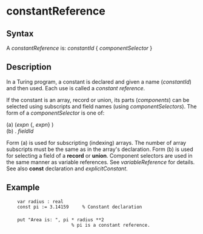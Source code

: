 
# constantReference

## Syntax
A _constantReference_ is:   _constantId_ { _componentSelector_ }

## Description
In a Turing program, a constant is declared and given a name (_constantId_) and then used. Each use is called a _constant reference_.

If the constant is an array, record or union, its parts (_components_) can be selected using subscripts and field names (using _componentSelectors_). The form of a _componentSelector_ is one of:


(a)   (_expn_ {, _expn_} )  
(b)   . _fieldId_  


Form (a) is used for subscripting (indexing) arrays. The number of array subscripts must be the same as in the array's declaration. Form (b) is used for selecting a field of a **record** or **union**. Component selectors are used in the same manner as variable references. See _variableReference_ for details. See also **const** declaration and _explicitConstant_.


## Example


        var radius : real
        const pi := 3.14159     % Constant declaration
        
        put "Area is: ", pi * radius **2
                            % pi is a constant reference.
